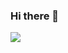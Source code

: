### Hi there 👋
<img src="https://th.bing.com/th/id/R.159cd4ff448d4541a70663666f5c66d8?rik=bi%2f0vCKuQFnTYQ&riu=http%3a%2f%2fgcdn.emol.cl%2fhombres%2ffiles%2f2013%2f10%2ffeo-19.jpg&ehk=wv4Gj3GpLqhSeRpLWjQNhkV1NP0cD8BovB6bpDMGUaU%3d&risl=&pid=ImgRaw&r=0&sres=1&sresct=1">
<!--
**tomymkiv/tomymkiv** is a ✨ _special_ ✨ repository because its `README.md` (this file) appears on your GitHub profile.

Here are some ideas to get you started:

- 🔭 I’m currently working on ...
- 🌱 I’m currently learning ...
- 👯 I’m looking to collaborate on ...
- 🤔 I’m looking for help with ...
- 💬 Ask me about ...
- 📫 How to reach me: ...
- 😄 Pronouns: ...
- ⚡ Fun fact: ...
-->
